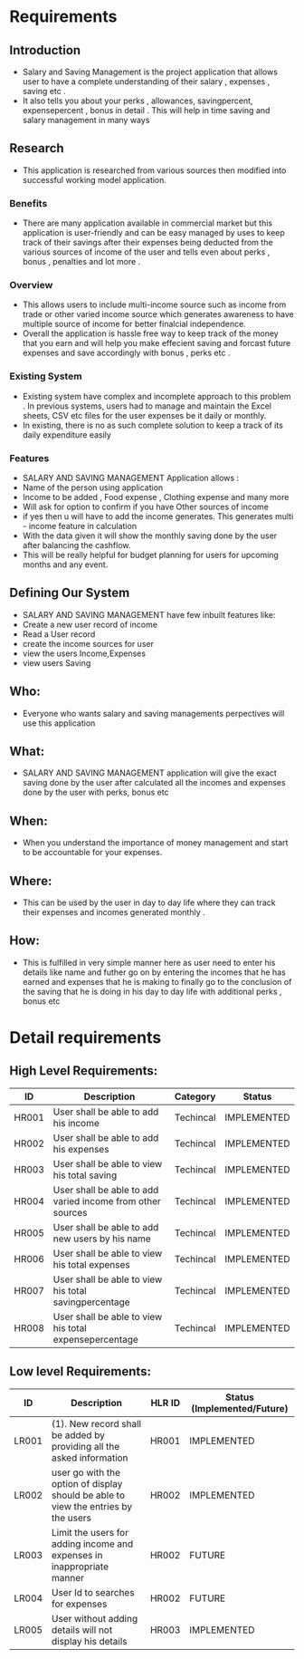 # Requirements
## Introduction
* Salary and Saving Management is the project application that allows user to have a complete understanding of their salary , expenses , saving etc .
* It also tells you about your perks , allowances, savingpercent, expensepercent , bonus in detail . This will help in time saving and salary management in many ways 
 
## Research
* This application is researched from various sources then modified into successful working model application.

### Benefits
* There are many application available in commercial market but this application is user-friendly and can be easy managed by uses to keep track of their savings after their expenses being deducted from the various sources of income of the user and tells even about  perks , bonus , penalties and lot more .  

### Overview
* This allows users to include multi-income source such as income from trade or other varied income source which generates awareness to have multiple source of income for better finalcial independence.
* Overall the application is hassle free way to keep track of the money that you earn and will help you make effecient saving and forcast future expenses and save accordingly with bonus , perks etc .

### Existing System
* Existing system have complex and incomplete approach to this problem . In previous systems, users had to manage and maintain the Excel sheets,
CSV etc files for the user expenses be it daily or monthly. 
* In existing, there is no as such complete solution to keep a track of its daily expenditure easily 

### Features
* SALARY AND SAVING MANAGEMENT  Application allows :
* Name of the person using application 
* Income to be added , Food expense , Clothing expense and many more
* Will ask for option to confirm if you have Other sources of income 
* if yes then u will have to add the income generates. This generates multi - income feature in calculation
* With the data given it will show the monthly saving done by the user after balancing the cashflow.
* This will be really helpful for budget planning for users for upcoming months and any event.

## Defining Our System
* SALARY AND SAVING MANAGEMENT have few inbuilt features like:
* Create a new user record of income
* Read a User record
* create the income sources for user
* view the users Income,Expenses
* view users Saving

## Who:
* Everyone who wants salary and saving managements perpectives will use this application

## What:
* SALARY AND SAVING MANAGEMENT application  will give the exact saving done by the user after calculated all the incomes and expenses done by the user with perks, bonus etc

## When:
* When you understand the importance of money management and start to be accountable for your expenses.

## Where:
* This can be  used by the user in day to day life where they can track their expenses and incomes generated  monthly .

## How:
* This is fulfilled in very simple manner here as user need to enter his details like name and futher go on by entering the incomes that he has earned and expenses that he is making to finally go to the conclusion of the saving that he is doing in his day to day life with additional perks , bonus etc

# Detail requirements
## High Level Requirements: 
| ID | Description | Category | Status | 
| ----- | ----- | ------- | ---------|
| HR001 | User shall be able to add his income | Techincal | IMPLEMENTED | 
| HR002 | User shall be able to add his expenses | Techincal |  IMPLEMENTED  |
| HR003 | User shall be able to view his total saving | Techincal |  IMPLEMENTED  |
| HR004 | User shall be able to add varied income from other sources | Techincal |  IMPLEMENTED  |
| HR005 | User shall be able to add new users by his name | Techincal |  IMPLEMENTED  |
| HR006 | User shall be able to view his total expenses| Techincal |  IMPLEMENTED  |
| HR007 | User shall be able to view his total savingpercentage| Techincal |  IMPLEMENTED  |
| HR008 | User shall be able to view his total expensepercentage| Techincal |  IMPLEMENTED  |
##  Low level Requirements:
 
| ID | Description | HLR ID | Status (Implemented/Future) |
| ------ | --------- | ------ | ----- |
| LR001 | (1). New record shall be added by providing all the asked information                                                                                                    | HR001 |  IMPLEMENTED  |
| LR002 | user go with the option of display should be able to view the entries by the users | HR002 |  IMPLEMENTED |
| LR003 | Limit the users for adding income and expenses in inappropriate manner | HR002 | FUTURE |
| LR004 | User Id to searches for expenses | HR002 |  FUTURE  |
| LR005 | User without adding details will not display his details | HR003 |  IMPLEMENTED  |



